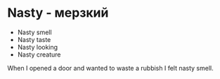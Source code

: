 # Nasty - мерзкий

- Nasty smell
- Nasty taste
- Nasty looking
- Nasty creature

When I opened a door and wanted to waste a rubbish I felt nasty smell.
